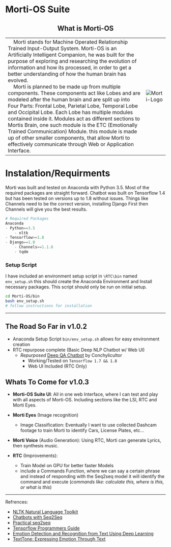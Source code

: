 # Morti-OS Suite

<center>
    <h2>What is Morti-OS</h2>
</center>

<table>
    <tbody>
        <tr>
            <td>
    &nbsp;&nbsp;&nbsp;&nbsp;Morti stands for Machine Operated Relationship Trained Input-Output System. Morti-OS is an Artificially Intelligent Companion, he was built for the purpose of exploring and researching the evolution of information and how its processed, in order to get a better understanding of how the human brain has evolved.<br>
    &nbsp;&nbsp;&nbsp;&nbsp;Morti is planned to be made up from multiple components. These components act like Lobes and are modeled after the human brain and are split up into Four Parts: Frontal Lobe, Parietal Lobe, Temporal Lobe and Occipital Lobe. Each Lobe has multiple modules contained inside it. Modules act as different sections to Mortis Brain, one such module is the ETC (Emotionally Trained Communication) Module. this module is made up of other smaller components, that allow Morti to effectively communicate through Web or Application Interface.
            </td>
            <td>
            <img alt="Morti-Logo" src="http://zn30.us/wp-content/uploads/2018/04/morti_logo_title_w.png">
            </td>
        </tr>
    </tbody>
</table>


# Instalation/Requirments

Morti was built and tested on Anaconda with Python 3.5. Most of the required packages are straight forward. Chatbot was built on Tensorflow 1.4 but has been tested on versions up to 1.8 without issues. Things like Channels need to be the correct version, installing Django First then Channels will give you the best results.

```python
# Required Packages
Anaconda
- Python==3.5
    - nltk
- Tensorflow>=1.8
- Django==1.0
    - Channels==1.1.6
    - tqdm
```

### Setup Script

I have included an environment setup script in `\RTC\bin` named `env_setup.sh` this should create the Anaconda Environment and Install necessary packages. This script should only be run on initial setup.

```bash
cd Morti-OS/bin
bash env_setup.sh
# follow instructions for installation
```



---

## The Road So Far in v1.0.2

- Anaconda Setup Script `bin/env_setup.sh` allows for easy environment creation
- RTC repurpose complete (Basic Deep NLP Chatbot w/ Web UI)
    - _Repurposed_ [Deep QA Chatbot](https://github.com/Conchylicultor/DeepQA/tree/92863e2929580818f866f16969909fe2093d41d1) by Conchylicultor
        - Working/Tested on `Tensorflow 1.7 && 1.8`
        - Web UI Included (RTC Only)

## Whats To Come for v1.0.3

- **Morti-OS Suite UI**: All in one web Interface, where I can test and play with all aspects of Morti-OS. Including sections like the LSI, RTC and Morti Eyes.
- **Morti Eyes** (Image recognition)
    - Image Classification: Eventually I want to use collected Dashcam footage to   train Morti to identify Cars, License Plates, etc...
- **Morti Voice** (Audio Generation): Using RTC, Morti can generate Lyrics, then synthesis music.

- **RTC** (Improvements):
    - Train Model on GPU for better faster Models
    - include a Commands Function, where we can say a certain phrase and instead of responding with the Seq2seq model it will identify the command and execute (_commands like: calculate this, where is this, or what is this_)

---

Refrences:

- [NLTK Natural Language Toolkit](https://www.nltk.org/)
- [Chatbots with Seq2Seq](http://suriyadeepan.github.io/2016-06-28-easy-seq2seq/)
- [Practical seq2seq](http://suriyadeepan.github.io/2016-12-31-practical-seq2seq/)
- [Tensorflow Programmers Guide](https://www.tensorflow.org/programmers_guide/)
- [Emotion Detection and Recognition from Text Using Deep Learning](https://www.microsoft.com/developerblog/2015/11/29/emotion-detection-and-recognition-from-text-using-deep-learning/)
- [TextTone: Expressing Emotion Through Text](https://pdfs.semanticscholar.org/cde8/8eb104e3673e2abdee4806e0bbe32aa99e1d.pdf)
